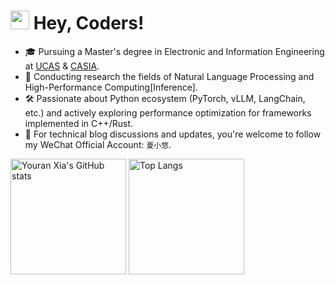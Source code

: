 <h1><img src="https://slackmojis.com/emojis/3643-cool-doge/image/1679863315/cool-doge.gif" width="30"/> Hey, Coders!</h1>

* 🎓 Pursuing a Master's degree in Electronic and Information Engineering at [UCAS](https://www.ucas.ac.cn) & [CASIA](https://ia.cas.cn).
* 🔬 Conducting research the fields of Natural Language Processing and High-Performance Computing[Inference].
* 🛠️ Passionate about Python ecosystem (PyTorch, vLLM, LangChain, etc.) and actively exploring performance optimization for frameworks implemented in C++/Rust.
* 💬 For technical blog discussions and updates, you're welcome to follow my WeChat Official Account: `夏小悠`.

<img src="https://github-readme-stats-one-bice.vercel.app/api?username=xiayouran&show_icons=true&include_all_commits=true&role=OWNER,ORGANIZATION_MEMBER&count_private=true&card_width=432#gh-light-mode-only" alt="Youran Xia's GitHub stats" height="185px">
<img src="https://github-readme-stats-seven-rho-46.vercel.app/api/top-langs/?username=xiayouran&theme=transparent&layout=compact&langs_count=8&hide=jupyter notebook,html,css,perl,javascript,cmake,makefile&include_all_commits=true&role=OWNER,ORGANIZATION_MEMBER&include_orgs=true&size_weight=0.5&count_weight=0.5&card_width=432&exclude_repo=dawn-breaker#gh-light-mode-only" alt="Top Langs" height="185px">